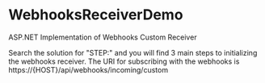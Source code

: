 # WebhooksReceiverDemo
ASP.NET Implementation of Webhooks Custom Receiver

Search the solution for "STEP:" and you will find 3 main steps to initializing the webhooks receiver.
The URI for subscribing with the webhooks is https://{HOST}/api/webhooks/incoming/custom